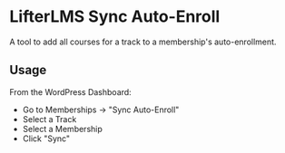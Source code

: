 # LifterLMS Sync Auto-Enroll

A tool to add all courses for a track to a membership's auto-enrollment.

## Usage

From the WordPress Dashboard:

- Go to Memberships -> "Sync Auto-Enroll"
- Select a Track
- Select a Membership
- Click "Sync"
